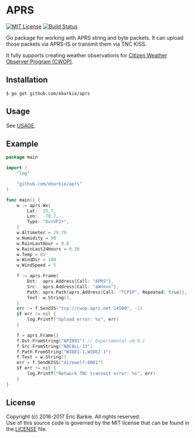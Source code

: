 # APRS

[![MIT License](https://img.shields.io/badge/license-MIT-blue.svg?style=flat)](http://choosealicense.com/licenses/mit/)
[![Build Status](https://travis-ci.org/ebarkie/aprs.svg?branch=master)](https://travis-ci.org/ebarkie/aprs)

Go package for working with APRS string and byte packets.  It can upload those
packets via APRS-IS or transmit them via TNC KISS.

It fully supports creating weather observations for [Citizen Weather Observer Program (CWOP)](http://wxqa.com).

## Installation

```
$ go get github.com/ebarkie/aprs
```

## Usage

See [USAGE](USAGE.md).

## Example

```go
package main

import (
	"log"

	"github.com/ebarkie/aprs"
)

func main() {
	w := aprs.Wx{
		Lat:  35.7,
		Lon:  -78.7,
		Type: "DvsVP2+",
	}
	w.Altimeter = 29.70
	w.Humidity = 90
	w.RainLastHour = 0.0
	w.RainLast24Hours = 0.10
	w.Temp = 85
	w.WindDir = 180
	w.WindSpeed = 5

	f := aprs.Frame{
		Dst:  aprs.Address{Call: "APRS"},
		Src:  aprs.Address{Call: "aWnnnn"},
		Path: aprs.Path{aprs.Address{Call: "TCPIP", Repeated: true}},
		Text: w.String(),
	}
	err := f.SendIS("tcp://cwop.aprs.net:14580", -1)
	if err != nil {
		log.Printf("Upload error: %s", err)
	}

	f = aprs.Frame{}
	f.Dst.FromString("APZ001") // Experimental v0.0.1
	f.Src.FromString("N0CALL-13")
	f.Path.FromString("WIDE1-1,WIDE2-1")
	f.Text = w.String()
	err = f.SendKISS("direwolf:8001")
	if err != nil {
		log.Printf("Network TNC transmit error: %s", err)
	}
}
```

## License

Copyright (c) 2016-2017 Eric Barkie.  All rights reserved.  
Use of this source code is governed by the MIT license
that can be found in the [LICENSE](LICENSE) file.
